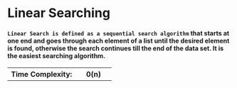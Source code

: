 # Linear Searching

#### `Linear Search is defined as a sequential search algorithm` that starts at one end and goes through each element of a list until the desired element is found, otherwise the search continues till the end of the data set. It is the easiest searching algorithm.

<table>
    <tr>
        <th>Time Complexity:<th>
        <th> 0(n)<th>
    <tr>
</table>
